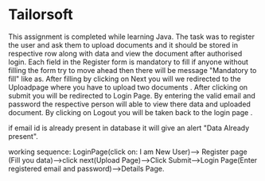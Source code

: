 # Tailorsoft
This assignment is completed while learning Java. The task was to register the user and ask them to upload documents and it should be stored in respective row along with data and view the document after authorised login.
Each field in the Register form is mandatory to fill if anyone without filling the form try to move ahead then there will be message "Mandatory to fill" like as.
After filling by clicking on Next you will we redirected to the Uploadpage where you have to upload two documents .
After clicking on submit you will be redirected to Login Page.
By entering the  valid email and password the respective person will able to view there data and uploaded document.
By clicking on Logout you will be taken back to the login page .

 if  email id is already present in database it will give an alert "Data Already present".
 
 working sequence:
 LoginPage(click on: I am New User)--> Register page (Fill you data)-->click next(Upload Page)-->Click Submit-->Login Page(Enter  registered email and password)-->Details Page.
 
 
 
 
 

